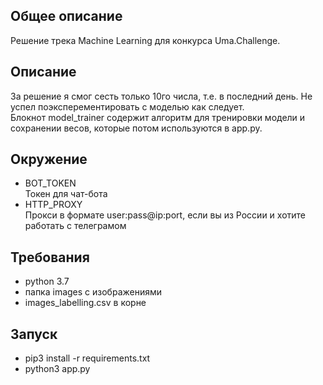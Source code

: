 ## Общее описание
Решение трека Machine Learning для конкурса Uma.Challenge.

## Описание
За решение я смог сесть только 10го числа, т.е. в последний день. Не успел поэксперементировать с моделью как следует.  
Блокнот model_trainer содержит алгоритм для тренировки модели и сохранении весов, которые потом используются в app.py.

## Окружение
- BOT_TOKEN  
Токен для чат-бота
- HTTP_PROXY  
Прокси в формате user:pass@ip:port, если вы из России и хотите работать с телеграмом


## Требования

- python 3.7
- папка images с изображениями
- images_labelling.csv в корне

## Запуск
- pip3 install -r requirements.txt
- python3 app.py
